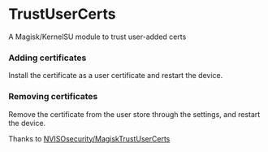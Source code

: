 # TrustUserCerts
A Magisk/KernelSU module to trust user-added certs

### Adding certificates
Install the certificate as a user certificate and restart the device.

### Removing certificates
Remove the certificate from the user store through the settings, and restart the device.

Thanks to [NVISOsecurity/MagiskTrustUserCerts](https://github.com/NVISOsecurity/MagiskTrustUserCerts)
